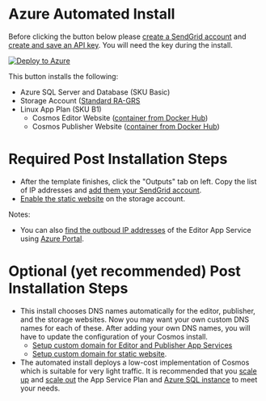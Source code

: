 # Azure Automated Install

Before clicking the button below please [create a SendGrid account](https://docs.sendgrid.com/for-developers/partners/microsoft-azure-2021) and [create and save an API key](https://docs.sendgrid.com/for-developers/partners/microsoft-azure-2021#api-keys). You will need the key during the install.

[![Deploy to Azure](https://aka.ms/deploytoazurebutton)](https://portal.azure.com/#create/Microsoft.Template/uri/https%3A%2F%2Fraw.githubusercontent.com%2FCosmosSoftware%2FCosmos.Cms%2Fmain%2FAutomation%2FAzure%2Fazuredeploy.json)

This button installs the following:

* Azure SQL Server and Database (SKU Basic)
* Storage Account ([Standard RA-GRS](https://docs.microsoft.com/en-us/azure/storage/common/storage-account-overview)
* Linux App Plan (SKU B1)
  * Cosmos Editor Website ([container from Docker Hub](https://hub.docker.com/repository/docker/toiyabe/cosmoseditor))
  * Cosmos Publisher Website ([container from Docker Hub](https://hub.docker.com/repository/docker/toiyabe/cosmospublisher))

# Required Post Installation Steps

* After the template finishes, click the "Outputs" tab on left. Copy the list of IP addresses and [add them your SendGrid account](https://docs.sendgrid.com/ui/account-and-settings/ip-access-management).
* [Enable the static website](https://docs.microsoft.com/en-us/azure/storage/blobs/storage-blob-static-website-host#configure-static-website-hosting) on the storage account.

Notes:
* You can also [find the outboud IP addresses](https://docs.microsoft.com/en-us/azure/app-service/overview-inbound-outbound-ips) of the Editor App Service using [Azure Portal](https://docs.microsoft.com/en-us/azure/app-service/overview-inbound-outbound-ips).
 

# Optional (yet recommended) Post Installation Steps

* This install chooses DNS names automatically for the editor, publisher, and the storage websites. Now you may want your own custom DNS names for each of these. After adding your own DNS names, you will have to update the configuration of your Cosmos install.
  * [Setup custom domain for Editor and Publisher App Services](https://docs.microsoft.com/en-us/Azure/app-service/app-service-web-tutorial-custom-domain?tabs=cname)
  * [Setup custom domain for static website](https://docs.microsoft.com/en-us/azure/storage/blobs/storage-custom-domain-name?tabs=azure-portal#map-a-custom-domain-with-https-enabled).
* The automated install deploys a low-cost implementation of Cosmos which is suitable for very light traffic.  It is recommended that you [scale up](https://docs.microsoft.com/en-us/azure/app-service/manage-scale-up) and [scale out](https://docs.microsoft.com/en-us/azure/azure-monitor/autoscale/autoscale-get-started?toc=/azure/app-service/toc.json) the App Service Plan and [Azure SQL instance](https://docs.microsoft.com/en-us/azure/azure-sql/database/scale-resources) to meet your needs.
